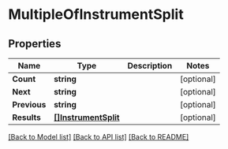 # MultipleOfInstrumentSplit

## Properties

Name | Type | Description | Notes
------------ | ------------- | ------------- | -------------
**Count** | **string** |  | [optional] 
**Next** | **string** |  | [optional] 
**Previous** | **string** |  | [optional] 
**Results** | [**[]InstrumentSplit**](InstrumentSplit.md) |  | [optional] 

[[Back to Model list]](../README.md#documentation-for-models) [[Back to API list]](../README.md#documentation-for-api-endpoints) [[Back to README]](../README.md)



